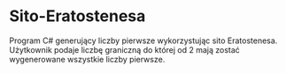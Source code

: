 # Sito-Eratostenesa
Program C# generujący liczby pierwsze wykorzystując sito Eratostenesa. Użytkownik podaje liczbę graniczną do której od 2 mają zostać wygenerowane wszystkie liczby pierwsze.

